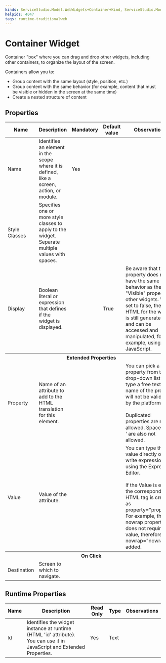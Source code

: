 ```yaml
---
kinds: ServiceStudio.Model.WebWidgets+Container+Kind, ServiceStudio.Model.WebWidgets+EmailContainer+Kind, ServiceStudio.Model.WebWidgets+ReferenceContainer+Kind, ServiceStudio.Model.WebWidgets+ReferenceEmailContainer+Kind
helpids: 4047
tags: runtime-traditionalweb
---
```


# Container Widget


Container "box" where you can drag and drop other widgets, including other containers, to organize the layout of the screen.

Containers allow you to:

* Group content with the same layout (style, position, etc.)
* Group content with the same behavior (for example, content that must be visible or hidden in the screen at the same time)
* Create a nested structure of content

## Properties

<table markdown="1">
<thead>
<tr>
<th>Name</th>
<th>Description</th>
<th>Mandatory</th>
<th>Default value</th>
<th>Observations</th>
</tr>
</thead>
<tbody>
<tr>
<td title="Name">Name</td>
<td>Identifies an element in the scope where it is defined, like a screen, action, or module.</td>
<td>Yes</td>
<td></td>
<td></td>
</tr>
<tr>
<td title="Style Classes">Style Classes</td>
<td>Specifies one or more style classes to apply to the widget. Separate multiple values with spaces.</td>
<td></td>
<td></td>
<td></td>
</tr>
<tr>
<td title="Display">Display</td>
<td>Boolean literal or expression that defines if the widget is displayed.</td>
<td></td>
<td>True</td>
<td>Be aware that this property does not have the same behavior as the "Visible" property of other widgets. When set to false, the HTML for the widget is still generated, and can be accessed and manipulated, for example, using JavaScript.</td>
</tr>
<tr class="separator">
<th colspan="5">Extended Properties</th>
</tr>
<tr>
<td title="Property">Property</td>
<td>Name of an attribute to add to the HTML translation for this element.</td>
<td></td>
<td></td>
<td>You can pick a property from the drop-down list or type a free text. The name of the property will not be validated by the platform.<br/><br/>Duplicated properties are not allowed. Spaces, " or ' are also not allowed.</td>
</tr>
<tr>
<td title="Value">Value</td>
<td>Value of the attribute.</td>
<td></td>
<td></td>
<td>You can type the value directly or write expressions using the Expression Editor.<br/><br/>If the Value is empty, the corresponding HTML tag is created as property="property". For example, the nowrap property does not require a value, therefore nowrap="nowrap" is added.</td>
</tr>
<tr class="separator">
<th colspan="5">On Click</th>
</tr>
<tr>
<td title="Destination">Destination</td>
<td>Screen to which to navigate.</td>
<td></td>
<td></td>
<td></td>
</tr>
</tbody>
</table>

## Runtime Properties

<table markdown="1">
<thead>
<tr>
<th>Name</th>
<th>Description</th>
<th>Read Only</th>
<th>Type</th>
<th>Observations</th>
</tr>
</thead>
<tbody>
<tr>
<td>Id</td>
<td>Identifies the widget instance at runtime (HTML 'id' attribute). You can use it in JavaScript and Extended Properties.</td>
<td>Yes</td>
<td>Text</td>
<td></td>
</tr>
</tbody>
</table>

